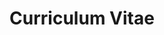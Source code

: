 ---
layout: cv
permalink: /cv/
title: Curriculum Vitae
nav: true
nav_order: 3
cv_pdf: CV_Fran2024v2.pdf
description: Au fil du temps, j'ai forgé une approche « polydisciplinaire » de résolution de problèmes avec une précision technique et un esprit créatif. Je pense que les techniques alternatives sont clés et que le partage des connaissances est fondamental. Construisons ensemble des projets technologiques, à fort impact.
toc:
  sidebar: left
---